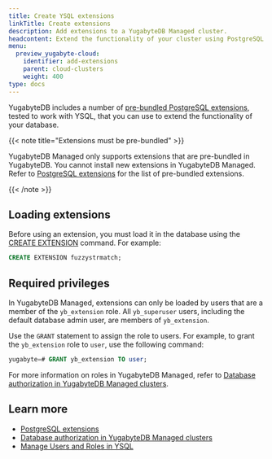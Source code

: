 ```yaml
---
title: Create YSQL extensions
linkTitle: Create extensions
description: Add extensions to a YugabyteDB Managed cluster.
headcontent: Extend the functionality of your cluster using PostgreSQL extensions
menu:
  preview_yugabyte-cloud:
    identifier: add-extensions
    parent: cloud-clusters
    weight: 400
type: docs
---
```


YugabyteDB includes a number of [pre-bundled PostgreSQL extensions](../../../explore/ysql-language-features/pg-extensions/), tested to work with YSQL, that you can use to extend the functionality of your database.

{{< note title="Extensions must be pre-bundled" >}}

YugabyteDB Managed only supports extensions that are pre-bundled in YugabyteDB. You cannot install new extensions in YugabyteDB Managed. Refer to [PostgreSQL extensions](../../../explore/ysql-language-features/pg-extensions/) for the list of pre-bundled extensions.

{{< /note >}}

## Loading extensions

Before using an extension, you must load it in the database using the [CREATE EXTENSION](../../../api/ysql/the-sql-language/statements/ddl_create_extension/) command. For example:

```sql
CREATE EXTENSION fuzzystrmatch;
```

## Required privileges

In YugabyteDB Managed, extensions can only be loaded by users that are a member of the `yb_extension` role. All `yb_superuser` users, including the default database admin user, are members of `yb_extension`.

Use the `GRANT` statement to assign the role to users. For example, to grant the `yb_extension` role to `user`, use the following command:

```sql
yugabyte=# GRANT yb_extension TO user;
```

For more information on roles in YugabyteDB Managed, refer to [Database authorization in YugabyteDB Managed clusters](../../cloud-secure-clusters/cloud-users/).

## Learn more

- [PostgreSQL extensions](../../../explore/ysql-language-features/pg-extensions/)
- [Database authorization in YugabyteDB Managed clusters](../../cloud-secure-clusters/cloud-users/)
- [Manage Users and Roles in YSQL](../../../secure/authorization/create-roles/)
